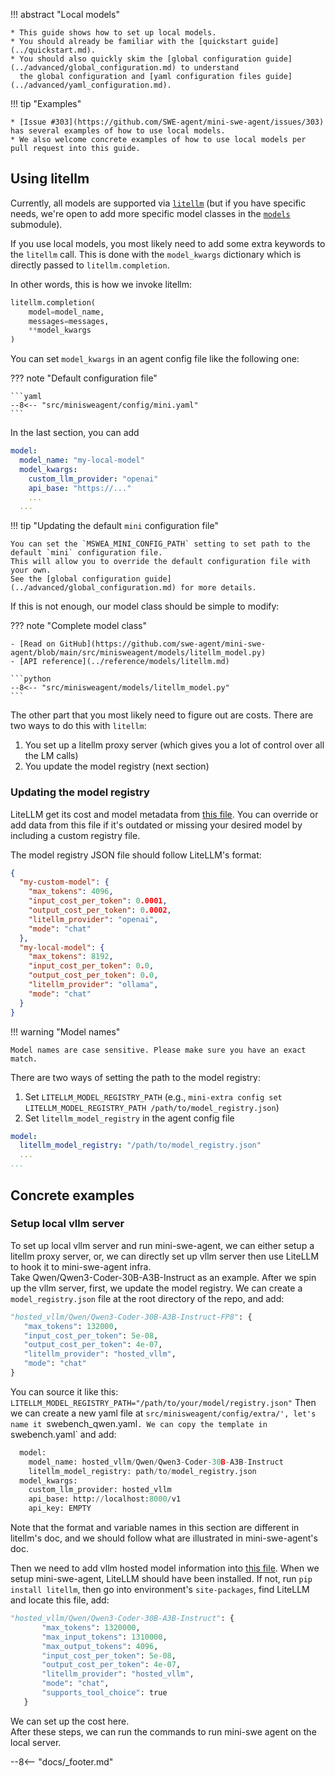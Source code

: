 !!! abstract "Local models"

    * This guide shows how to set up local models.
    * You should already be familiar with the [quickstart guide](../quickstart.md).
    * You should also quickly skim the [global configuration guide](../advanced/global_configuration.md) to understand
      the global configuration and [yaml configuration files guide](../advanced/yaml_configuration.md).


!!! tip "Examples"

    * [Issue #303](https://github.com/SWE-agent/mini-swe-agent/issues/303) has several examples of how to use local models.
    * We also welcome concrete examples of how to use local models per pull request into this guide.

## Using litellm

Currently, all models are supported via [`litellm`](https://www.litellm.ai/)
(but if you have specific needs, we're open to add more specific model classes in the [`models`](https://github.com/SWE-agent/mini-swe-agent/tree/main/src/minisweagent/models) submodule).

If you use local models, you most likely need to add some extra keywords to the `litellm` call.
This is done with the `model_kwargs` dictionary which is directly passed to `litellm.completion`.

In other words, this is how we invoke litellm:

```python
litellm.completion(
    model=model_name,
    messages=messages,
    **model_kwargs
)
```

You can set `model_kwargs` in an agent config file like the following one:

??? note "Default configuration file"

    ```yaml
    --8<-- "src/minisweagent/config/mini.yaml"
    ```

In the last section, you can add

```yaml
model:
  model_name: "my-local-model"
  model_kwargs:
    custom_llm_provider: "openai"
    api_base: "https://..."
    ...
  ...
```

!!! tip "Updating the default `mini` configuration file"

    You can set the `MSWEA_MINI_CONFIG_PATH` setting to set path to the default `mini` configuration file.
    This will allow you to override the default configuration file with your own.
    See the [global configuration guide](../advanced/global_configuration.md) for more details.

If this is not enough, our model class should be simple to modify:

??? note "Complete model class"

    - [Read on GitHub](https://github.com/swe-agent/mini-swe-agent/blob/main/src/minisweagent/models/litellm_model.py)
    - [API reference](../reference/models/litellm.md)

    ```python
    --8<-- "src/minisweagent/models/litellm_model.py"
    ```

The other part that you most likely need to figure out are costs.
There are two ways to do this with `litellm`:

1. You set up a litellm proxy server (which gives you a lot of control over all the LM calls)
2. You update the model registry (next section)

### Updating the model registry

LiteLLM get its cost and model metadata from [this file](https://github.com/BerriAI/litellm/blob/main/model_prices_and_context_window.json). You can override or add data from this file if it's outdated or missing your desired model by including a custom registry file.

The model registry JSON file should follow LiteLLM's format:

```json
{
  "my-custom-model": {
    "max_tokens": 4096,
    "input_cost_per_token": 0.0001,
    "output_cost_per_token": 0.0002,
    "litellm_provider": "openai",
    "mode": "chat"
  },
  "my-local-model": {
    "max_tokens": 8192,
    "input_cost_per_token": 0.0,
    "output_cost_per_token": 0.0,
    "litellm_provider": "ollama",
    "mode": "chat"
  }
}
```

!!! warning "Model names"

    Model names are case sensitive. Please make sure you have an exact match.

There are two ways of setting the path to the model registry:

1. Set `LITELLM_MODEL_REGISTRY_PATH` (e.g., `mini-extra config set LITELLM_MODEL_REGISTRY_PATH /path/to/model_registry.json`)
2. Set `litellm_model_registry` in the agent config file

```yaml
model:
  litellm_model_registry: "/path/to/model_registry.json"
  ...
...
```

## Concrete examples

### Setup local vllm server
To set up local vllm server and run mini-swe-agent, we can either setup a litellm proxy server, or, we can directly set up vllm server then use LiteLLM to hook it to mini-swe-agent infra.   
Take Qwen/Qwen3-Coder-30B-A3B-Instruct as an example. After we spin up the vllm server, first, we update the model registry. We can create a `model_registry.json` file at the root directory of the repo, and add:
```python
"hosted_vllm/Qwen/Qwen3-Coder-30B-A3B-Instruct-FP8": {
   "max_tokens": 132000,
   "input_cost_per_token": 5e-08,
   "output_cost_per_token": 4e-07,
   "litellm_provider": "hosted_vllm",
   "mode": "chat"
}
```
You can source it like this: `LITELLM_MODEL_REGISTRY_PATH="/path/to/your/model/registry.json"`
Then we can create a new yaml file at `src/minisweagent/config/extra/', let's name it `swebench_qwen.yaml`. We can copy the template in `swebench.yaml` and add:
```python
  model:
    model_name: hosted_vllm/Qwen/Qwen3-Coder-30B-A3B-Instruct
    litellm_model_registry: path/to/model_registry.json
  model_kwargs:
    custom_llm_provider: hosted_vllm
    api_base: http://localhost:8000/v1
    api_key: EMPTY

```
Note that the format and variable names in this section are different in litellm's doc, and we should follow what are illustrated in mini-swe-agent's doc.   

Then we need to add vllm hosted model information into [this file](https://github.com/BerriAI/litellm/blob/main/model_prices_and_context_window.json). When we setup mini-swe-agent, LiteLLM should have been installed. If not, run `pip install litellm`, then go into environment's `site-packages`, find LiteLLM and locate this file, add: 
```python
"hosted_vllm/Qwen/Qwen3-Coder-30B-A3B-Instruct": {
       "max_tokens": 1320000,
       "max_input_tokens": 1310000,
       "max_output_tokens": 4096,
       "input_cost_per_token": 5e-08,
       "output_cost_per_token": 4e-07,
       "litellm_provider": "hosted_vllm",
       "mode": "chat",
       "supports_tool_choice": true
   }

```
We can set up the cost here.   
After these steps, we can run the commands to run mini-swe agent on the local server.
    

--8<-- "docs/_footer.md"
